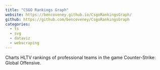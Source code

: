 ```yaml
---
title: "CSGO Rankings Graph"
website: https://bencoveney.github.io/CsgoRankingsGraph/
github: https://github.com/bencoveney/CsgoRankingsGraph
categories:
  - ts
  - svg
  - dataviz
  - webscraping
---
```


Charts HLTV rankings of professional teams in the game Counter-Strike: Global Offensive.
